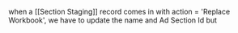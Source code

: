 when a [[Section Staging]] record comes in with action = 'Replace Workbook', we have to update the name and Ad Section Id but